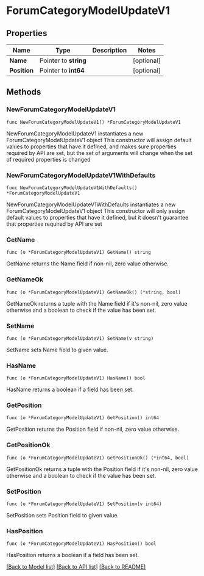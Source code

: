 # ForumCategoryModelUpdateV1

## Properties

Name | Type | Description | Notes
------------ | ------------- | ------------- | -------------
**Name** | Pointer to **string** |  | [optional] 
**Position** | Pointer to **int64** |  | [optional] 

## Methods

### NewForumCategoryModelUpdateV1

`func NewForumCategoryModelUpdateV1() *ForumCategoryModelUpdateV1`

NewForumCategoryModelUpdateV1 instantiates a new ForumCategoryModelUpdateV1 object
This constructor will assign default values to properties that have it defined,
and makes sure properties required by API are set, but the set of arguments
will change when the set of required properties is changed

### NewForumCategoryModelUpdateV1WithDefaults

`func NewForumCategoryModelUpdateV1WithDefaults() *ForumCategoryModelUpdateV1`

NewForumCategoryModelUpdateV1WithDefaults instantiates a new ForumCategoryModelUpdateV1 object
This constructor will only assign default values to properties that have it defined,
but it doesn't guarantee that properties required by API are set

### GetName

`func (o *ForumCategoryModelUpdateV1) GetName() string`

GetName returns the Name field if non-nil, zero value otherwise.

### GetNameOk

`func (o *ForumCategoryModelUpdateV1) GetNameOk() (*string, bool)`

GetNameOk returns a tuple with the Name field if it's non-nil, zero value otherwise
and a boolean to check if the value has been set.

### SetName

`func (o *ForumCategoryModelUpdateV1) SetName(v string)`

SetName sets Name field to given value.

### HasName

`func (o *ForumCategoryModelUpdateV1) HasName() bool`

HasName returns a boolean if a field has been set.

### GetPosition

`func (o *ForumCategoryModelUpdateV1) GetPosition() int64`

GetPosition returns the Position field if non-nil, zero value otherwise.

### GetPositionOk

`func (o *ForumCategoryModelUpdateV1) GetPositionOk() (*int64, bool)`

GetPositionOk returns a tuple with the Position field if it's non-nil, zero value otherwise
and a boolean to check if the value has been set.

### SetPosition

`func (o *ForumCategoryModelUpdateV1) SetPosition(v int64)`

SetPosition sets Position field to given value.

### HasPosition

`func (o *ForumCategoryModelUpdateV1) HasPosition() bool`

HasPosition returns a boolean if a field has been set.


[[Back to Model list]](../README.md#documentation-for-models) [[Back to API list]](../README.md#documentation-for-api-endpoints) [[Back to README]](../README.md)


